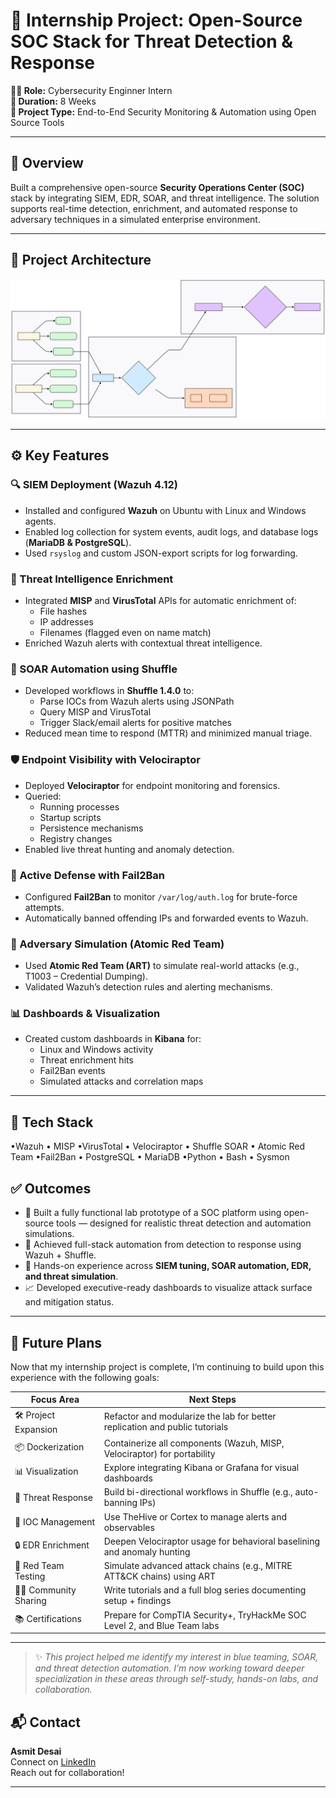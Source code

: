 # 🔐 Internship Project: Open-Source SOC Stack for Threat Detection & Response

**🧑‍💻 Role:** Cybersecurity Enginner Intern  
**📅 Duration:** 8 Weeks  
**📂 Project Type:** End-to-End Security Monitoring & Automation using Open Source Tools

---

## 🧩 Overview

Built a comprehensive open-source **Security Operations Center (SOC)** stack by integrating SIEM, EDR, SOAR, and threat intelligence. The solution supports real-time detection, enrichment, and automated response to adversary techniques in a simulated enterprise environment.

---
## 🧭 Project Architecture

![SOC Architecture Diagram](./architecture.svg)

---

## ⚙️ Key Features

### 🔍 SIEM Deployment (Wazuh 4.12)
- Installed and configured **Wazuh** on Ubuntu with Linux and Windows agents.
- Enabled log collection for system events, audit logs, and database logs (**MariaDB & PostgreSQL**).
- Used `rsyslog` and custom JSON-export scripts for log forwarding.

### 🧠 Threat Intelligence Enrichment
- Integrated **MISP** and **VirusTotal** APIs for automatic enrichment of:
  - File hashes
  - IP addresses
  - Filenames (flagged even on name match)
- Enriched Wazuh alerts with contextual threat intelligence.

### 🚀 SOAR Automation using Shuffle
- Developed workflows in **Shuffle 1.4.0** to:
  - Parse IOCs from Wazuh alerts using JSONPath
  - Query MISP and VirusTotal
  - Trigger Slack/email alerts for positive matches
- Reduced mean time to respond (MTTR) and minimized manual triage.

### 🛡 Endpoint Visibility with Velociraptor
- Deployed **Velociraptor** for endpoint monitoring and forensics.
- Queried:
  - Running processes
  - Startup scripts
  - Persistence mechanisms
  - Registry changes
- Enabled live threat hunting and anomaly detection.

### 🛑 Active Defense with Fail2Ban
- Configured **Fail2Ban** to monitor `/var/log/auth.log` for brute-force attempts.
- Automatically banned offending IPs and forwarded events to Wazuh.

### 🧪 Adversary Simulation (Atomic Red Team)
- Used **Atomic Red Team (ART)** to simulate real-world attacks (e.g., T1003 – Credential Dumping).
- Validated Wazuh’s detection rules and alerting mechanisms.

### 📊 Dashboards & Visualization
- Created custom dashboards in **Kibana** for:
  - Linux and Windows activity
  - Threat enrichment hits
  - Fail2Ban events
  - Simulated attacks and correlation maps

---

## 🧰 Tech Stack
•Wazuh 
• MISP 
•VirusTotal 
• Velociraptor 
• Shuffle SOAR 
• Atomic Red Team
•Fail2Ban 
• PostgreSQL 
• MariaDB 
•Python 
• Bash 
• Sysmon

## ✅ Outcomes

- 🚀 Built a fully functional lab prototype of a SOC platform using open-source tools — designed for realistic threat detection and automation simulations.
- 🔁 Achieved full-stack automation from detection to response using Wazuh + Shuffle.
- 🎯 Hands-on experience across **SIEM tuning, SOAR automation, EDR, and threat simulation**.
- 📈 Developed executive-ready dashboards to visualize attack surface and mitigation status.

---

## 🚀 Future Plans

Now that my internship project is complete, I’m continuing to build upon this experience with the following goals:

| Focus Area                | Next Steps                                                                 |
|--------------------------|-----------------------------------------------------------------------------|
| 🛠 Project Expansion      | Refactor and modularize the lab for better replication and public tutorials |
| 📦 Dockerization         | Containerize all components (Wazuh, MISP, Velociraptor) for portability     |
| 📊 Visualization         | Explore integrating Kibana or Grafana for visual dashboards                 |
| 🔄 Threat Response       | Build bi-directional workflows in Shuffle (e.g., auto-banning IPs)          |
| 📁 IOC Management        | Use TheHive or Cortex to manage alerts and observables                      |
| 🔒 EDR Enrichment        | Deepen Velociraptor usage for behavioral baselining and anomaly hunting     |
| 🧪 Red Team Testing      | Simulate advanced attack chains (e.g., MITRE ATT&CK chains) using ART       |
| 🧑‍💻 Community Sharing   | Write tutorials and a full blog series documenting setup + findings         |
| 📚 Certifications        | Prepare for CompTIA Security+, TryHackMe SOC Level 2, and Blue Team labs    |

---

> ✨ *This project helped me identify my interest in blue teaming, SOAR, and threat detection automation. I’m now working toward deeper specialization in these areas through self-study, hands-on labs, and collaboration.*


## 📬 Contact

**Asmit Desai**  
Connect on [LinkedIn](https://www.linkedin.com/in/asmit-desai-858668230/)  
Reach out for collaboration!

---
